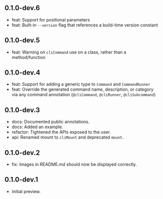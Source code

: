 ## 0.1.0-dev.6

- feat: Support for positional parameters 
- feat: Built-in `--version` flag that references a build-time version constant

## 0.1.0-dev.5

- feat: Warning on `cliCommand` use on a class, rather than a method/function

## 0.1.0-dev.4

- feat: Support for adding a generic type to `Command` and `CommandRunner`
- feat: Override the generated command name, description, or category via any command annotation (`@cliCommand`, `@cliRunner`, `@cliSubcommand`)

## 0.1.0-dev.3

- docs: Documented public annotations.
- docs: Added an example.
- refactor: Tightened the APIs exposed to the user.
- api: Renamed mount to `cliMount` and deprecated `mount`.

## 0.1.0-dev.2

- fix: Images in README.md should now be displayed correctly.

## 0.1.0-dev.1

- Initial preview.
